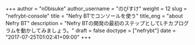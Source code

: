 +++
author = "n0bisuke"
author_username = "のびすけ"
weight = 12
slug = "nefrybt-console"
title = "Nefry BTでコンソールを使う"
title_eng = "about Nefry BT"
description = "Nefry BTの開発の最初のステップとしてLチカプログラムを動かしてみましょう。"
draft = false
doctype = ["nefrybt"]
date = "2017-07-25T01:02:41+09:00"
+++
